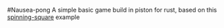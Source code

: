 #Nausea-pong
A simple basic game build in piston for rust, based on this 
[spinning-square](https://github.com/PistonDevelopers/Piston-Tutorials/blob/master/getting-started/readme.md) 
example 

